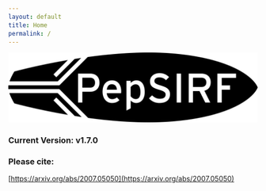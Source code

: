 ```yaml
---
layout: default
title: Home
permalink: /
---
```


<img src="./assets/images/PepSIRF_logo_BW.png" alt="" width="1024">


### Current Version: v1.7.0

### Please cite:
[https://arxiv.org/abs/2007.05050](https://arxiv.org/abs/2007.05050)
